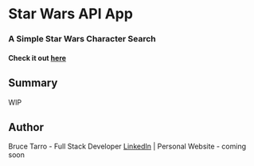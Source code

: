 # Star Wars API App

### A Simple Star Wars Character Search

#### Check it out [here](http://bt-star-wars-api-app.herokuapp.com/)

<!-- ![](public/expense-tracker.gif) -->

## Summary

WIP

<!-- This app was written leveraging React & Bootstrap. The focus of this project was to build an expense tracker that improved upon the earlier vanilla JavaScript version availble [here](https://github.com/btarro/expense-tracker-app)

Features:

- Responsive Design
- Add / Remove expenses
- Capture: Description, Location, Date, and Amount

In the future versions I'd like to:

- add balance
- Store expenses beyond the current session
- add sorting -->

## Author

Bruce Tarro - Full Stack Developer [LinkedIn](https://www.linkedin.com/in/bruce-tarro/) | Personal Website - coming soon
